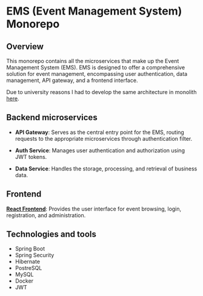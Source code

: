 # EMS (Event Management System) Monorepo

## Overview

This monorepo contains all the microservices that make up the Event Management System (EMS). EMS is designed to offer a comprehensive solution for event management, encompassing user authentication, data management, API gateway, and a frontend interface.

Due to university reasons I had to develop the same architecture in monolith [here](https://github.com/kanakx/ems-api-spring.git).

## Backend microservices

- **API Gateway**: Serves as the central entry point for the EMS, routing requests to the appropriate microservices through authentication filter.

- **Auth Service**: Manages user authentication and authorization using JWT tokens.

- **Data Service**: Handles the storage, processing, and retrieval of business data.

## Frontend

[**React Frontend**](https://github.com/kanakx/ems-react.git): Provides the user interface for event browsing, login, registration, and administration.

## Technologies and tools

- Spring Boot
- Spring Security
- Hibernate
- PostreSQL
- MySQL
- Docker
- JWT
